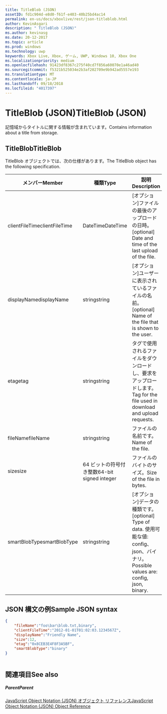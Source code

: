 ```yaml
---
title: TitleBlob (JSON)
assetID: fd1c904d-e8d0-f61f-e403-40b25bd4ac14
permalink: en-us/docs/xboxlive/rest/json-titleblob.html
author: KevinAsgari
description: " TitleBlob (JSON)"
ms.author: kevinasg
ms.date: 20-12-2017
ms.topic: article
ms.prod: windows
ms.technology: uwp
keywords: Xbox Live, Xbox, ゲーム, UWP, Windows 10, Xbox One
ms.localizationpriority: medium
ms.openlocfilehash: 91423df8367c275f40cd7f856a60070e1a46ad40
ms.sourcegitcommit: f5321b525034e2b3af202709e9b942ad5557e193
ms.translationtype: MT
ms.contentlocale: ja-JP
ms.lasthandoff: 09/18/2018
ms.locfileid: "4017397"
---
```

# <a name="titleblob-json"></a><span data-ttu-id="c6a70-104">TitleBlob (JSON)</span><span class="sxs-lookup"><span data-stu-id="c6a70-104">TitleBlob (JSON)</span></span>
<span data-ttu-id="c6a70-105">記憶域からタイトルに関する情報が含まれています。</span><span class="sxs-lookup"><span data-stu-id="c6a70-105">Contains information about a title from storage.</span></span> 
<a id="ID4EP"></a>

 
## <a name="titleblob"></a><span data-ttu-id="c6a70-106">TitleBlob</span><span class="sxs-lookup"><span data-stu-id="c6a70-106">TitleBlob</span></span>
 
<span data-ttu-id="c6a70-107">TitleBlob オブジェクトでは、次の仕様があります。</span><span class="sxs-lookup"><span data-stu-id="c6a70-107">The TitleBlob object has the following specification.</span></span>
 
| <span data-ttu-id="c6a70-108">メンバー</span><span class="sxs-lookup"><span data-stu-id="c6a70-108">Member</span></span>| <span data-ttu-id="c6a70-109">種類</span><span class="sxs-lookup"><span data-stu-id="c6a70-109">Type</span></span>| <span data-ttu-id="c6a70-110">説明</span><span class="sxs-lookup"><span data-stu-id="c6a70-110">Description</span></span>| 
| --- | --- | --- | 
| <span data-ttu-id="c6a70-111">clientFileTime</span><span class="sxs-lookup"><span data-stu-id="c6a70-111">clientFileTime</span></span>| <span data-ttu-id="c6a70-112">DateTime</span><span class="sxs-lookup"><span data-stu-id="c6a70-112">DateTime</span></span>| <span data-ttu-id="c6a70-113">[オプション]ファイルの最後のアップロードの日時。</span><span class="sxs-lookup"><span data-stu-id="c6a70-113">[optional] Date and time of the last upload of the file.</span></span>| 
| <span data-ttu-id="c6a70-114">displayName</span><span class="sxs-lookup"><span data-stu-id="c6a70-114">displayName</span></span>| <span data-ttu-id="c6a70-115">string</span><span class="sxs-lookup"><span data-stu-id="c6a70-115">string</span></span>| <span data-ttu-id="c6a70-116">[オプション]ユーザーに表示されているファイルの名前。</span><span class="sxs-lookup"><span data-stu-id="c6a70-116">[optional] Name of the file that is shown to the user.</span></span>| 
| <span data-ttu-id="c6a70-117">etag</span><span class="sxs-lookup"><span data-stu-id="c6a70-117">etag</span></span>| <span data-ttu-id="c6a70-118">string</span><span class="sxs-lookup"><span data-stu-id="c6a70-118">string</span></span>| <span data-ttu-id="c6a70-119">タグで使用されるファイルをダウンロードし、要求をアップロードします。</span><span class="sxs-lookup"><span data-stu-id="c6a70-119">Tag for the file used in download and upload requests.</span></span>| 
| <span data-ttu-id="c6a70-120">fileName</span><span class="sxs-lookup"><span data-stu-id="c6a70-120">fileName</span></span>| <span data-ttu-id="c6a70-121">string</span><span class="sxs-lookup"><span data-stu-id="c6a70-121">string</span></span>| <span data-ttu-id="c6a70-122">ファイルの名前です。</span><span class="sxs-lookup"><span data-stu-id="c6a70-122">Name of the file.</span></span>| 
| <span data-ttu-id="c6a70-123">size</span><span class="sxs-lookup"><span data-stu-id="c6a70-123">size</span></span>| <span data-ttu-id="c6a70-124">64 ビットの符号付き整数</span><span class="sxs-lookup"><span data-stu-id="c6a70-124">64-bit signed integer</span></span>| <span data-ttu-id="c6a70-125">ファイルのバイトのサイズ。</span><span class="sxs-lookup"><span data-stu-id="c6a70-125">Size of the file in bytes.</span></span>| 
| <span data-ttu-id="c6a70-126">smartBlobType</span><span class="sxs-lookup"><span data-stu-id="c6a70-126">smartBlobType</span></span>| <span data-ttu-id="c6a70-127">string</span><span class="sxs-lookup"><span data-stu-id="c6a70-127">string</span></span>| <span data-ttu-id="c6a70-128">[オプション]データの種類です。</span><span class="sxs-lookup"><span data-stu-id="c6a70-128">[optional] Type of data.</span></span> <span data-ttu-id="c6a70-129">使用可能な値: config、json、バイナリ。</span><span class="sxs-lookup"><span data-stu-id="c6a70-129">Possible values are: config, json, binary.</span></span>| 
  
<a id="ID4E6C"></a>

 
## <a name="sample-json-syntax"></a><span data-ttu-id="c6a70-130">JSON 構文の例</span><span class="sxs-lookup"><span data-stu-id="c6a70-130">Sample JSON syntax</span></span>
 

```json
{
    "fileName":"foo\bar\blob.txt,binary",
    "clientFileTime":"2012-01-01T01:02:03.1234567Z",
    "displayName":"Friendly Name",
    "size":12,
    "etag":"0x8CEB3E4F8F3A5BF",
    "smartBlobType":"binary"
}
      
```

  
<a id="ID4EID"></a>

 
## <a name="see-also"></a><span data-ttu-id="c6a70-131">関連項目</span><span class="sxs-lookup"><span data-stu-id="c6a70-131">See also</span></span>
 
<a id="ID4EKD"></a>

 
##### <a name="parent"></a><span data-ttu-id="c6a70-132">Parent</span><span class="sxs-lookup"><span data-stu-id="c6a70-132">Parent</span></span> 

[<span data-ttu-id="c6a70-133">JavaScript Object Notation (JSON) オブジェクト リファレンス</span><span class="sxs-lookup"><span data-stu-id="c6a70-133">JavaScript Object Notation (JSON) Object Reference</span></span>](atoc-xboxlivews-reference-json.md)

   